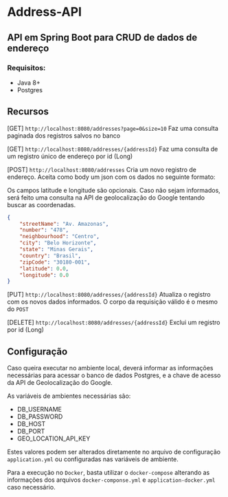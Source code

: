 # Address-API
## API em Spring Boot para CRUD de dados de endereço

### Requisitos:
- Java 8+
- Postgres

## Recursos

[GET] `http://localhost:8080/addresses?page=0&size=10`
Faz uma consulta paginada dos registros salvos no banco

[GET] `http://localhost:8080/addresses/{addressId}`
Faz uma consulta de um registro único de endereço por id (Long)

[POST] `http://localhost:8080/addresses`
Cria um novo registro de endereço. Aceita como body um json com os dados no seguinte formato:

Os campos latitude e longitude são opcionais. Caso não sejam informados, será feito uma consulta na API de geolocalização do Google tentando buscar as coordenadas.
```json
{
    "streetName": "Av. Amazonas",
    "number": "478",
    "neighbourhood": "Centro",
    "city": "Belo Horizonte",
    "state": "Minas Gerais",
    "country": "Brasil",
    "zipCode": "30180-001",
    "latitude": 0.0,
    "longitude": 0.0
}
```

[PUT] `http://localhost:8080/addresses/{addressId}`
Atualiza o registro com os novos dados informados. O corpo da requisição válido é o mesmo do `POST`


[DELETE] `http://localhost:8080/addresses/{addressId}`
Exclui um registro por id (Long)


## Configuração
Caso queira executar no ambiente local, deverá informar as informações necessárias para acessar o banco de dados Postgres, e a chave de acesso da API de Geolocalização do Google.

As variáveis de ambientes necessárias são:
- DB_USERNAME
- DB_PASSWORD
- DB_HOST
- DB_PORT
- GEO_LOCATION_API_KEY

Estes valores podem ser alterados diretamente no arquivo de configuração `application.yml` ou configuradas nas variáveis de ambiente.

Para a execução no `Docker`, basta utilizar o `docker-compose` alterando as informações dos arquivos `docker-componse.yml` e `application-docker.yml` caso necessário.

